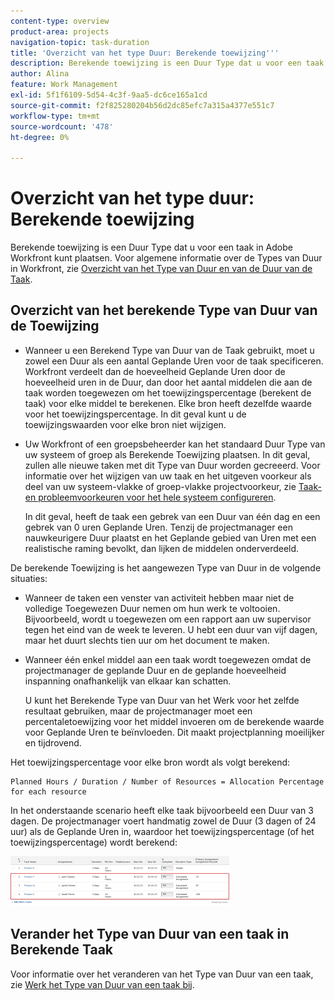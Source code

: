 ```yaml
---
content-type: overview
product-area: projects
navigation-topic: task-duration
title: 'Overzicht van het type Duur: Berekende toewijzing'''
description: Berekende toewijzing is een Duur Type dat u voor een taak in Adobe Workfront kunt plaatsen. Voor algemene informatie over de Types van Duur in Workfront, zie Overzicht van het Type van Duur en van de Duur van de Taak.
author: Alina
feature: Work Management
exl-id: 5f1f6109-5d54-4c3f-9aa5-dc6ce165a1cd
source-git-commit: f2f825280204b56d2dc85efc7a315a4377e551c7
workflow-type: tm+mt
source-wordcount: '478'
ht-degree: 0%

---
```


# Overzicht van het type duur: Berekende toewijzing

Berekende toewijzing is een Duur Type dat u voor een taak in Adobe Workfront kunt plaatsen. Voor algemene informatie over de Types van Duur in Workfront, zie [Overzicht van het Type van Duur en van de Duur van de Taak](../../../manage-work/tasks/taskdurtn/task-duration-and-duration-type.md).

## Overzicht van het berekende Type van Duur van de Toewijzing

<!--
<p data-mc-conditions="QuicksilverOrClassic.Draft mode">(NOTE: This Hub issue has a powerpoint that highlights information that is useful to users when using Calculated Assignment duration type. I don't think we can use the powerpoint, because it's old. I also don't know if the things they discuss are still relevant, since the PP is from 2015. I've closed the issue, but I'm putting a link here just in case the info is useful. https://hub.workfront.com/issue/5a9dd7d5007d02a8966014557c23cc89/updates)</p>
-->

* Wanneer u een Berekend Type van Duur van de Taak gebruikt, moet u zowel een Duur als een aantal Geplande Uren voor de taak specificeren. Workfront verdeelt dan de hoeveelheid Geplande Uren door de hoeveelheid uren in de Duur, dan door het aantal middelen die aan de taak worden toegewezen om het toewijzingspercentage (berekent de taak) voor elke middel te berekenen. Elke bron heeft dezelfde waarde voor het toewijzingspercentage. In dit geval kunt u de toewijzingswaarden voor elke bron niet wijzigen.
* Uw Workfront of een groepsbeheerder kan het standaard Duur Type van uw systeem of groep als Berekende Toewijzing plaatsen. In dit geval, zullen alle nieuwe taken met dit Type van Duur worden gecreeerd. Voor informatie over het wijzigen van uw taak en het uitgeven voorkeur als deel van uw systeem-vlakke of groep-vlakke projectvoorkeur, zie [Taak- en probleemvoorkeuren voor het hele systeem configureren](../../../administration-and-setup/set-up-workfront/configure-system-defaults/set-task-issue-preferences.md).

   In dit geval, heeft de taak een gebrek van een Duur van één dag en een gebrek van 0 uren Geplande Uren. Tenzij de projectmanager een nauwkeurigere Duur plaatst en het Geplande gebied van Uren met een realistische raming bevolkt, dan lijken de middelen onderverdeeld.

De berekende Toewijzing is het aangewezen Type van Duur in de volgende situaties:

* Wanneer de taken een venster van activiteit hebben maar niet de volledige Toegewezen Duur nemen om hun werk te voltooien. Bijvoorbeeld, wordt u toegewezen om een rapport aan uw supervisor tegen het eind van de week te leveren. U hebt een duur van vijf dagen, maar het duurt slechts tien uur om het document te maken.
* Wanneer één enkel middel aan een taak wordt toegewezen omdat de projectmanager de geplande Duur en de geplande hoeveelheid inspanning onafhankelijk van elkaar kan schatten.

   U kunt het Berekende Type van Duur van het Werk voor het zelfde resultaat gebruiken, maar de projectmanager moet een percentaletoewijzing voor het middel invoeren om de berekende waarde voor Geplande Uren te beïnvloeden. Dit maakt projectplanning moeilijker en tijdrovend.

Het toewijzingspercentage voor elke bron wordt als volgt berekend:

```
Planned Hours / Duration / Number of Resources = Allocation Percentage for each resource
```

In het onderstaande scenario heeft elke taak bijvoorbeeld een Duur van 3 dagen. De projectmanager voert handmatig zowel de Duur (3 dagen of 24 uur) als de Geplande Uren in, waardoor het toewijzingspercentage (of het toewijzingspercentage) wordt berekend:

![](assets/calcassign-350x80.png)

## Verander het Type van Duur van een taak in Berekende Taak

Voor informatie over het veranderen van het Type van Duur van een taak, zie [Werk het Type van Duur van een taak bij](../../../manage-work/tasks/taskdurtn/update-duration-type-of-task.md).

<!--
<p data-mc-conditions="QuicksilverOrClassic.Draft mode">(NOTE: replaced with new article linked above)</p>
-->

<!--
<ol data-mc-conditions="QuicksilverOrClassic.Draft mode">
<li value="1">Go to a task for which you want to change the Duration Type.</li>
<li value="2"> <p data-mc-conditions="QuicksilverOrClassic.Quicksilver">Click <strong>Task Details</strong> in the left panel, then in the Overview area double click <strong>Duration Type</strong>. </p> </li>
<li value="3">Select <strong>Calculated Assignment</strong> from the drop-down menu.</li>
<li value="4">Click <strong>Save</strong> <strong>Changes</strong>.</li>
</ol>
-->
